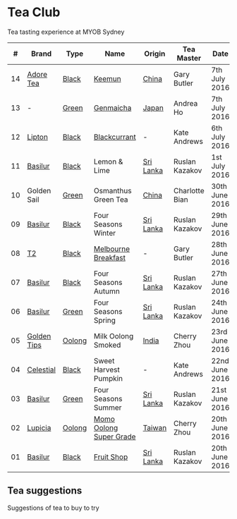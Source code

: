 # Tea Club 
Tea tasting experience at MYOB Sydney

| #  | Brand         | Type     | Name                      | Origin      | Tea Master     | Date           |
|----|---------------|----------|---------------------------|-------------|----------------|----------------|
| 14 | [Adore Tea]   | [Black]  | [Keemun]                  | [China]     | Gary Butler    | 7th July 2016  |
| 13 | -             | [Green]  | [Genmaicha]               | [Japan]     | Andrea Ho      | 7th July 2016  |
| 12 | [Lipton]      | [Black]  | [Blackcurrant]            | -           | Kate Andrews   | 6th July 2016  |
| 11 | [Basilur]     | [Black]  | Lemon & Lime              | [Sri Lanka] | Ruslan Kazakov | 1st July 2016  |
| 10 | Golden Sail   | [Green]  | Osmanthus Green Tea       | [China]     | Charlotte Bian | 30th June 2016 |
| 09 | [Basilur]     | [Black]  | Four Seasons Winter       | [Sri Lanka] | Ruslan Kazakov | 29th June 2016 |
| 08 | [T2]          | [Black]  | [Melbourne Breakfast]     | -           | Gary Butler    | 28th June 2016 |
| 07 | [Basilur]     | [Black]  | Four Seasons Autumn       | [Sri Lanka] | Ruslan Kazakov | 27th June 2016 |
| 06 | [Basilur]     | [Green]  | Four Seasons Spring       | [Sri Lanka] | Ruslan Kazakov | 24th June 2016 |
| 05 | [Golden Tips] | [Oolong] | Milk Oolong Smoked        | [India]     | Cherry Zhou    | 23rd June 2016 |
| 04 | [Celestial]   | [Black]  | Sweet Harvest Pumpkin     | -           | Kate Andrews   | 22nd June 2016 |
| 03 | [Basilur]     | [Green]  | Four Seasons Summer       | [Sri Lanka] | Ruslan Kazakov | 21st June 2016 |
| 02 | [Lupicia]     | [Oolong] | [Momo Oolong Super Grade] | [Taiwan]    | Cherry Zhou    | 20th June 2016 |
| 01 | [Basilur]     | [Black]  | [Fruit Shop]              | [Sri Lanka] | Ruslan Kazakov | 20th June 2016 |

## Tea suggestions
Suggestions of tea to buy to try

<!-- Brand -->
[Basilur]: http://www.basilurshop.com.au
[Celestial]: http://www.celestialseasonings.com
[T2]: http://www.t2tea.com
[Lupicia]: http://www.lupicia.com.au
[Golden Tips]: http://www.goldentipstea.com
[Lipton]: http://www.liptontea.com
[Adore Tea]: http://adoretea.com.au

<!-- Type -->
[Black]: https://en.wikipedia.org/wiki/Black_tea
[Green]: https://en.wikipedia.org/wiki/Green_tea
[White]: https://en.wikipedia.org/wiki/White_tea
[Oolong]: https://en.wikipedia.org/wiki/Oolong

<!-- Name -->
[Genmaicha]: https://en.wikipedia.org/wiki/Genmaicha
[Keemun]: http://adoretea.com.au/Black/Black-Tea/Keemun.html
[Blackcurrant]: http://www.made-in-scandinavian.com/store/p1064/Lipton_Blackcurrant_20_-Tea_Bags_%2F_Pack_Made_in_Europe.html
[Melbourne Breakfast]: http://www.t2tea.com/en/au/tea/melbourne-breakfast-loose-leaf-gift-cube-T125AE023.html
[Momo Oolong Super Grade]: https://usa.lupicia.com/category/select/cid/308/pid/9383/language/en
[Fruit Shop]: http://www.basilurshop.com.au/basilur/festive-collection-100g-lt-fruit-shop

<!-- Origin -->
[China]: https://en.wikipedia.org/wiki/China
[India]: https://en.wikipedia.org/wiki/India
[Japan]: https://en.wikipedia.org/wiki/Japan
[Sri Lanka]: https://en.wikipedia.org/wiki/Sri_Lanka
[Taiwan]: https://en.wikipedia.org/wiki/Taiwan
